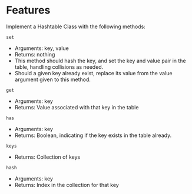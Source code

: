 # Features

Implement a Hashtable Class with the following methods:

`set`

- Arguments: key, value
- Returns: nothing
- This method should hash the key, and set the key and value pair in the table, handling collisions as needed.
- Should a given key already exist, replace its value from the value argument given to this method.

`get`

- Arguments: key
- Returns: Value associated with that key in the table

`has`

- Arguments: key
- Returns: Boolean, indicating if the key exists in the table already.

`keys`

- Returns: Collection of keys

`hash`

- Arguments: key
- Returns: Index in the collection for that key
